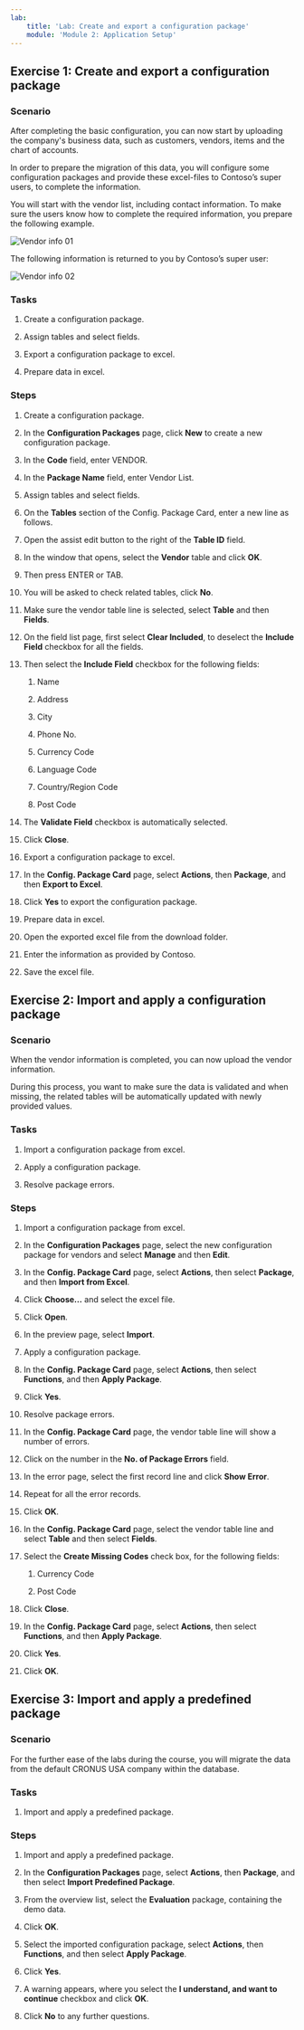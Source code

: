 ```yaml
---
lab:
    title: 'Lab: Create and export a configuration package'
    module: 'Module 2: Application Setup'
---
```


## Exercise 1: Create and export a configuration package

### Scenario

After completing the basic configuration, you can now start by uploading the
company's business data, such as customers, vendors, items and the chart of
accounts.

In order to prepare the migration of this data, you will configure some
configuration packages and provide these excel-files to Contoso’s super users,
to complete the information.

You will start with the vendor list, including contact information. To make sure
the users know how to complete the required information, you prepare the
following example.

![Vendor info 01](media/vendor-info-01.png)

The following information is returned to you by Contoso’s super user:

![Vendor info 02](media/lab2_2_vendor_info_02.png)

### Tasks

1.  Create a configuration package.

2.  Assign tables and select fields.

3.  Export a configuration package to excel.

4.  Prepare data in excel.

### Steps

1.  Create a configuration package.

   1.  In the **Configuration Packages** page, click **New** to create a new
        configuration package.

   2.  In the **Code** field, enter VENDOR.

   3.  In the **Package Name** field, enter Vendor List.

2.  Assign tables and select fields.

   1.  On the **Tables** section of the Config. Package Card, enter a new line
        as follows.

   2.  Open the assist edit button to the right of the **Table ID** field.

   3.  In the window that opens, select the **Vendor** table and click **OK**.

   4.  Then press ENTER or TAB.

   5.  You will be asked to check related tables, click **No**.

   6.  Make sure the vendor table line is selected, select **Table** and then
        **Fields**.

   7.  On the field list page, first select **Clear Included**, to deselect the
        **Include Field** checkbox for all the fields.

   8.  Then select the **Include Field** checkbox for the following fields:

       1.  Name

       2.  Address

       3.  City

       4.  Phone No.

       5.  Currency Code

       6.  Language Code

       7.  Country/Region Code

       8.  Post Code

   9.  The **Validate Field** checkbox is automatically selected.

   10. Click **Close**.

3.  Export a configuration package to excel.

   1.  In the **Config. Package Card** page, select **Actions**, then
        **Package**, and then **Export to Excel**.

   2.  Click **Yes** to export the configuration package.

4.  Prepare data in excel.

   1.  Open the exported excel file from the download folder.

   2.  Enter the information as provided by Contoso.

   3.  Save the excel file.

## Exercise 2: Import and apply a configuration package

### Scenario

When the vendor information is completed, you can now upload the vendor
information.

During this process, you want to make sure the data is validated and when
missing, the related tables will be automatically updated with newly provided
values.

### Tasks

1.  Import a configuration package from excel.

2.  Apply a configuration package.

3.  Resolve package errors.

### Steps

1.  Import a configuration package from excel.

   1.  In the **Configuration Packages** page, select the new configuration
        package for vendors and select **Manage** and then **Edit**.

   2.  In the **Config. Package Card** page, select **Actions**, then select
        **Package**, and then **Import from Excel**.

   3.  Click **Choose…** and select the excel file.

   4.  Click **Open**.

   5.  In the preview page, select **Import**.

2.  Apply a configuration package.

   1.  In the **Config. Package Card** page, select **Actions**, then select
        **Functions**, and then **Apply Package**.

   2.  Click **Yes**.

3.  Resolve package errors.

   1.  In the **Config. Package Card** page, the vendor table line will show a
        number of errors.

   2.  Click on the number in the **No. of Package Errors** field.

   3.  In the error page, select the first record line and click **Show
        Error**.

   4.  Repeat for all the error records.

   5.  Click **OK**.

   6.  In the **Config. Package Card** page, select the vendor table line and
        select **Table** and then select **Fields**.

   7.  Select the **Create Missing Codes** check box, for the following fields:

       1.  Currency Code

       2.  Post Code

   8.  Click **Close**.

   9.  In the **Config. Package Card** page, select **Actions**, then select
        **Functions**, and then **Apply Package**.

   10. Click **Yes**.

   11. Click **OK**.

## Exercise 3: Import and apply a predefined package

### Scenario

For the further ease of the labs during the course, you will migrate the data
from the default CRONUS USA company within the database.

### Tasks

1.  Import and apply a predefined package.

### Steps

1.  Import and apply a predefined package.

   1.  In the **Configuration Packages** page, select **Actions**, then
        **Package**, and then select **Import Predefined Package**.

   2.  From the overview list, select the **Evaluation** package, containing
        the demo data.

   3.  Click **OK**.

   4.  Select the imported configuration package, select **Actions**, then
        **Functions**, and then select **Apply Package**.

   5.  Click **Yes**.

   6.  A warning appears, where you select the **I understand, and want to
        continue** checkbox and click **OK**.

   7.  Click **No** to any further questions.
